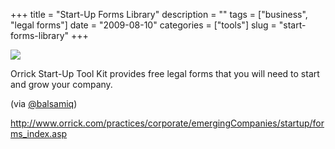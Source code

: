 +++
title = "Start-Up Forms Library"
description = ""
tags = ["business", "legal forms"]
date = "2009-08-10"
categories = ["tools"]
slug = "start-forms-library"
+++


<div class="tool-screenshot mb1"><a href="http://www.orrick.com/practices/corporate/emergingCompanies/startup/forms_index.asp"><img id="bluga-thumbnail-2737" class="bluga-thumbnail custom" src="http://media.konigi.com/bluga/
wt5230060d6addd_custom.jpg"/></a></div><p>Orrick Start-Up Tool Kit provides free legal forms that you will need to start and grow your company.</p>
<p>(via <a href="http://twitter.com/balsamiq/status/3195753919">@balsamiq</a>)</p>
  
<p><a href="http://www.orrick.com/practices/corporate/emergingCompanies/startup/forms_index.asp">http://www.orrick.com/practices/corporate/emergingCompanies/startup/forms_index.asp</a></p>
      
